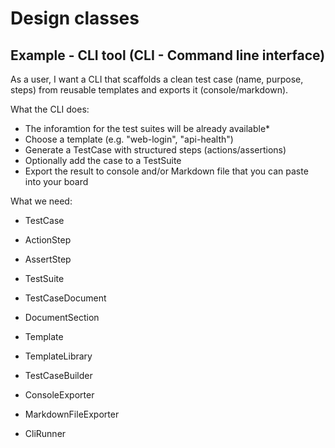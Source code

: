# Design classes

## Example - CLI tool (CLI - Command line interface)

As a user, I want a CLI that scaffolds a clean test case (name, purpose, steps) from reusable templates and exports it (console/markdown).

What the CLI does:

- The inforamtion for the test suites will be already available*
- Choose a template (e.g. "web-login", "api-health")
- Generate a TestCase with structured steps (actions/assertions)
- Optionally add the case to a TestSuite
- Export the result to console and/or Markdown file that you can paste into your board

What we need:

- TestCase
- ActionStep
- AssertStep
- TestSuite
- TestCaseDocument
- DocumentSection

- Template
- TemplateLibrary
- TestCaseBuilder

- ConsoleExporter
- MarkdownFileExporter

- CliRunner